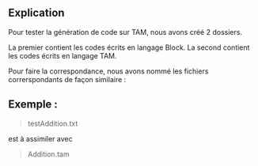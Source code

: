 ## Explication

Pour tester la génération de code sur TAM, nous avons créé 2 dossiers.

La premier contient les codes écrits en langage Block.
La second contient les codes écrits en langage TAM.

Pour faire la correspondance, nous avons nommé les fichiers correrspondants de façon similaire :

## Exemple :

> testAddition.txt

est à assimiler avec

> Addition.tam
